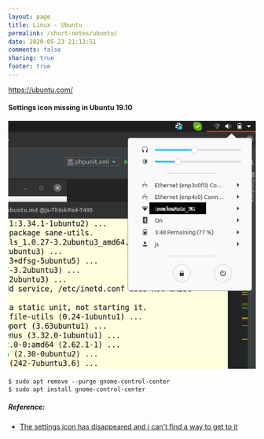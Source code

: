 ```yaml
---
layout: page
title: Linux - Ubuntu
permalink: /short-notes/ubuntu/
date: 2020-05-23 21:13:51
comments: false
sharing: true
footer: true
---
```


https://ubuntu.com/

#### Settings icon missing in Ubuntu 19.10

![No settings icon](/images/short-notes/linux/no-settings-icon.png "Ubuntu settings icon missing")

```
$ sudo apt remove --purge gnome-control-center
$ sudo apt install gnome-control-center
```

##### Reference:

- [The settings icon has disappeared and i can't find a way to get to it](https://www.reddit.com/r/Ubuntu/comments/bkjckp/the_settings_icon_has_disappeared_and_i_cant_find/emhvidu/)
